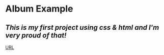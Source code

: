 # Album Example
## _This is my first project using css & html and I'm very proud of that!_

[URL](https://jaketeach.github.io/Album-Example/)
